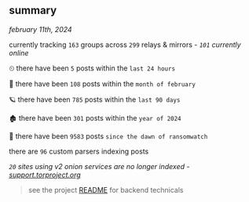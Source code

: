 
## summary
_february 11th, 2024_

currently tracking `163` groups across `299` relays & mirrors - _`101` currently online_

⏲ there have been `5` posts within the `last 24 hours`

🦈 there have been `108` posts within the `month of february`

🪐 there have been `785` posts within the `last 90 days`

🏚 there have been `301` posts within the `year of 2024`

🦕 there have been `9583` posts `since the dawn of ransomwatch`

there are `96` custom parsers indexing posts

_`20` sites using v2 onion services are no longer indexed - [support.torproject.org](https://support.torproject.org/onionservices/v2-deprecation/)_

> see the project [README](https://github.com/joshhighet/ransomwatch#ransomwatch--) for backend technicals
